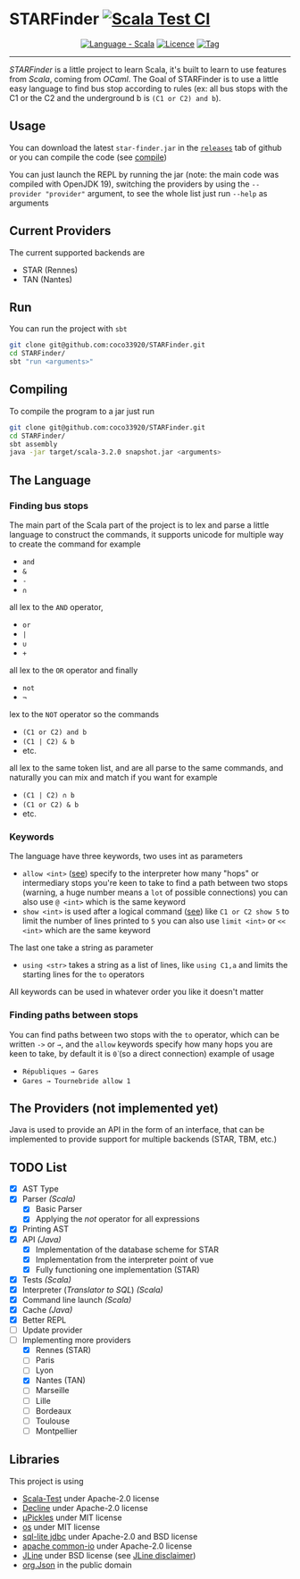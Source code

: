 # STARFinder [![Scala Test CI](https://github.com/coco33920/STARFinder/workflows/Scala%20Test%20CI/badge.svg)](https://github.com/coco33920/STARFinder/actions?query=workflow:"Scala+Test+CI")

<div align="center">

[![Language - Scala](https://img.shields.io/badge/Language-Scala-darkred?style=for-the-badge&logo=scala)](https://www.scala-lang.org/) 
[![Licence](https://img.shields.io/badge/License-GPLv3-red?style=for-the-badge&logo=GNU&color=55cdfc)](LICENCE.md)
[![Tag](https://img.shields.io/github/v/release/coco33920/STARFinder.svg?include_prereleases=&sort=semver&color=f7a8d8&style=for-the-badge&logo=github)](https://github.com/coco33920/STARFinder/releases/latest)

</div>

<hr>

*STARFinder* is a little project to learn Scala, it's built to learn to use features 
from *Scala*, coming from *OCaml*. The Goal of STARFinder is to use a little 
easy language to find bus stop according to rules (ex: all bus stops with the C1 or the C2 and the 
underground b is `(C1 or C2) and b`).

## Usage
You can download the latest `star-finder.jar` in the [`releases`](https://github.com/coco33920/STARFinder/releases/latest) tab of github or you can compile the code (see [compile](#compiling))

You can just launch the REPL by running the jar (note: the main code was compiled with OpenJDK 19), switching the providers 
by using the `--provider "provider"` argument, to see the whole list just run `--help` as arguments

## Current Providers
The current supported backends are
* STAR (Rennes)
* TAN (Nantes)

## Run
You can run the project with `sbt`
```bash
git clone git@github.com:coco33920/STARFinder.git
cd STARFinder/
sbt "run <arguments>"
```

## Compiling
To compile the program to a jar just run
```bash
git clone git@github.com:coco33920/STARFinder.git
cd STARFinder/
sbt assembly
java -jar target/scala-3.2.0 snapshot.jar <arguments>
```

## The Language
### Finding bus stops
The main part of the Scala part of the project is to lex and parse a little 
language to construct the commands, it supports unicode for multiple way to create the 
command for example
* `and`
* `&`
* `-`
* `∩`

all lex to the `AND` operator,

* `or`
* `|`
* `∪`
* `+`

all lex to the `OR` operator and finally 

* `not`
* `¬`

lex to the `NOT` operator so the commands

* `(C1 or C2) and b`
* `(C1 | C2) & b`
* etc.

all lex to the same token list, and are all parse to the same commands,
and naturally you can mix and match if you want for example 

* `(C1 | C2) ∩ b`
* `(C1 or C2) & b`
* etc.

### Keywords
The language have three keywords, two uses int as parameters
* `allow <int>` ([see](#finding-paths-between-stops)) specify to the interpreter how many "hops" or 
intermediary stops you're keen to take to find a path between two stops (warning, a huge number means a `lot` of possible connections)
you can also use `@ <int>` which is the same keyword
* `show <int>` is used after a logical command ([see](#finding-bus-stops)) like `C1 or C2 show 5` to limit the number of lines printed to `5` 
you can also use `limit <int>` or `<< <int>` which are the same keyword

The last one take a string as parameter
* `using <str>` takes a string as a list of lines, like `using C1,a` and limits the starting lines for the `to` operators

All keywords can be used in whatever order you like it doesn't matter 

### Finding paths between stops
You can find paths between two stops with the `to` operator, which can be written `->` or `→`, and the
`allow` keywords specify how many hops you are keen to take, by default it is `0̀` (so a direct connection)
example of usage

* `Républiques → Gares`
* `Gares → Tournebride allow 1`

## The Providers (not implemented  yet)
Java is used to provide an API in the form of an interface, that can 
be implemented to provide support for multiple backends (STAR, TBM, etc.)

## TODO List
- [X] AST Type
- [X] Parser *(Scala)*
  - [X] Basic Parser
  - [X] Applying the *not* operator for all expressions
- [X] Printing AST
- [X] API *(Java)*
  - [X] Implementation of the database scheme for STAR
  - [X] Implementation from the interpreter point of vue
  - [X] Fully functioning one implementation (STAR)
- [X] Tests *(Scala)*
- [X] Interpreter (*Translator to SQL*) *(Scala)*
- [X] Command line launch *(Scala)*
- [X] Cache *(Java)*
- [X] Better REPL
- [ ] Update provider
- [ ] Implementing more providers 
  - [X] Rennes (STAR)
  - [ ] Paris
  - [ ] Lyon
  - [X] Nantes (TAN)
  - [ ] Marseille
  - [ ] Lille
  - [ ] Bordeaux
  - [ ] Toulouse 
  - [ ] Montpellier

## Libraries
This project is using
* [Scala-Test](https://github.com/scalatest/scalatest) under Apache-2.0 license
* [Decline](https://github.com/bkirwi/decline) under Apache-2.0 license
* [µPickles](https://github.com/com-lihaoyi/upickle) under MIT license
* [os](https://github.com/com-lihaoyi/os-lib) under MIT license
* [sql-lite jdbc](https://github.com/xerial/sqlite-jdbc) under Apache-2.0 and BSD license 
* [apache common-io](https://github.com/apache/commons-io) under Apache-2.0 license
* [JLine](https://github.com/jline/jline3) under BSD license (see [JLine disclaimer](LICENCE-jline.md))
* [org.Json](https://github.com/stleary/JSON-java) in the public domain
